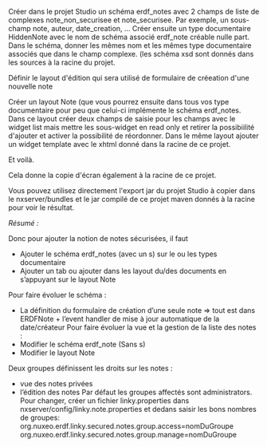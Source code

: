 Créer dans le projet Studio un schéma erdf_notes avec 2 champs de liste de complexes note_non_securisee et note_securisee. Par exemple, un sous-champ note, auteur, date_creation, ...
Créer ensuite un type documentaire HiddenNote avec le nom de schéma associé erdf_note créable nulle part. Dans le schéma, donner les mêmes nom et les mêmes type documentaire associés que dans le champ complexe. (les schéma xsd sont donnés dans les sources à la racine du projet.

Définir le layout d'édition qui sera utilisé de formulaire de créeation d'une nouvelle note

Créer un layout Note (que vous pourrez ensuite dans tous vos type documentaire pour peu que celui-ci implémente le schéma erdf_notes. Dans ce layout créer deux champs de saisie pour les champs avec le widget list mais mettre les sous-widget en read only et retirer la possibiilité d'ajouter et activer la possibilité de réordonner. Dans le même layout ajouter un widget template avec le xhtml donné dans la racine de ce projet.

Et voilà.

Cela donne la copie d'écran également à la racine de ce projet.

Vous pouvez utilisez directement l'export jar du projet Studio à copier dans le nxserver/bundles et le jar compilé de ce projet maven donnés à la racine pour voir le résultat.

*Résumé :*

Donc pour ajouter la notion de notes sécurisées, il faut
* Ajouter le schéma erdf_notes (avec un s) sur le ou les types documentaire
* Ajouter un tab ou ajouter dans les layout du/des documents en s’appuyant sur le layout Note

Pour faire évoluer le schéma :
* La définition du formulaire de création d’une seule note => tout est dans ERDFNote + l’event handler de mise à jour automatique de la date/créateur
Pour faire évoluer la vue et la gestion de la liste des notes :
* Modifier le schéma erdf_note (Sans s)
* Modifier le layout Note


Deux groupes définissent les droits sur les notes :
* vue des notes privées
* l’édition des notes
Par défaut les groupes affectés sont administrators.
Pour changer, créer un fichier linky.properties dans nxserver/config/linky.note.properties et dedans saisir les bons nombres de groupes:
org.nuxeo.erdf.linky.secured.notes.group.access=nomDuGroupe
org.nuxeo.erdf.linky.secured.notes.group.manage=nomDuGroupe
